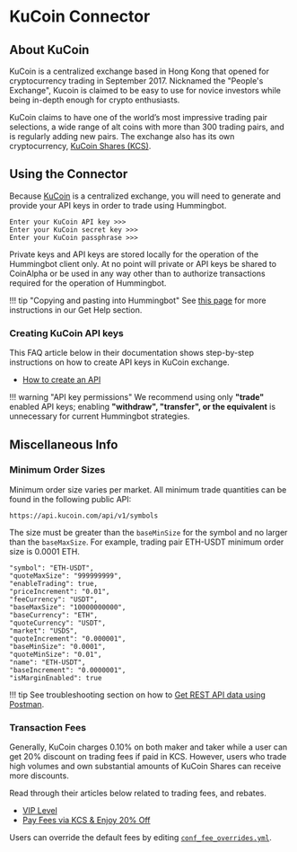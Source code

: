 # KuCoin Connector


## About KuCoin

KuCoin is a centralized exchange based in Hong Kong that opened for cryptocurrency trading in September 2017. Nicknamed the "People's Exchange"​, Kucoin is claimed to be easy to use for novice investors while being in-depth enough for crypto enthusiasts.

KuCoin claims to have one of the world’s most impressive trading pair selections, a wide range of alt coins with more than 300 trading pairs, and is regularly adding new pairs. The exchange also has its own cryptocurrency, [KuCoin Shares (KCS)](https://coinmarketcap.com/currencies/kucoin-shares/).


## Using the Connector

Because [KuCoin](https://www.kucoin.com/) is a centralized exchange, you will need to generate and provide your API keys in order to trade using Hummingbot.

```
Enter your KuCoin API key >>>
Enter your KuCoin secret key >>>
Enter your KuCoin passphrase >>>
```

Private keys and API keys are stored locally for the operation of the Hummingbot client only. At no point will private or API keys be shared to CoinAlpha or be used in any way other than to authorize transactions required for the operation of Hummingbot.

!!! tip "Copying and pasting into Hummingbot"
    See [this page](https://docs.hummingbot.io/support/how-to/#paste-items-from-clipboard-in-putty) for more instructions in our Get Help section.


### Creating KuCoin API keys

This FAQ article below in their documentation shows step-by-step instructions on how to create API keys in KuCoin exchange.

* [How to create an API](https://kucoin.zendesk.com/hc/en-us/articles/360015102174-How-to-Create-an-API)

!!! warning "API key permissions"
    We recommend using only **"trade"** enabled API keys; enabling **"withdraw", "transfer", or the equivalent** is unnecessary for current Hummingbot strategies.


## Miscellaneous Info

### Minimum Order Sizes

Minimum order size varies per market. All minimum trade quantities can be found in the following public API:

```
https://api.kucoin.com/api/v1/symbols
```

The size must be greater than the `baseMinSize` for the symbol and no larger than the `baseMaxSize`. For example, trading pair ETH-USDT minimum order size is 0.0001 ETH.

```
"symbol": "ETH-USDT",
"quoteMaxSize": "999999999",
"enableTrading": true,
"priceIncrement": "0.01",
"feeCurrency": "USDT",
"baseMaxSize": "10000000000",
"baseCurrency": "ETH",
"quoteCurrency": "USDT",
"market": "USDS",
"quoteIncrement": "0.000001",
"baseMinSize": "0.0001",
"quoteMinSize": "0.01",
"name": "ETH-USDT",
"baseIncrement": "0.0000001",
"isMarginEnabled": true
```

!!! tip
    See troubleshooting section on how to [Get REST API data using Postman](/support/how-to/#get-rest-api-data-using-postman).


### Transaction Fees

Generally, KuCoin charges 0.10% on both maker and taker while a user can get 20% discount on trading fees if paid in KCS. However, users who trade high volumes and own substantial amounts of KuCoin Shares can receive more discounts.

Read through their articles below related to trading fees, and rebates.

* [VIP Level](https://www.kucoin.com/vip/level)
* [Pay Fees via KCS & Enjoy 20% Off](https://kucoin.zendesk.com/hc/en-us/articles/360037007974-Pay-Fees-via-KCS-Enjoy-20-Off)

Users can override the default fees by editing [`conf_fee_overrides.yml`](https://docs.hummingbot.io/utilities/fee-overrides/).
